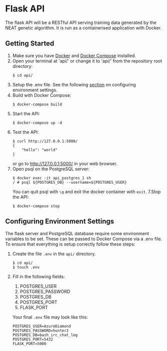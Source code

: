 # Flask API
The flask API will be a RESTful API serving training data generated by the NEAT genetic algorithm. It is run as a containerised application with Docker.

## Getting Started
1. Make sure you have [Docker](https://docs.docker.com/install/) and [Docker Compose](https://docs.docker.com/compose/install/) installed.
2. Open your terminal at 'api/' or change it to 'api/' from the repository root directory:
    ```shell
    $ cd api/
    ```
3. Setup the .env file. See the following [section](#configuring-environment-settings) on configuring environment settings. 
3. Build with Docker Compose:
    ```shell
    $ docker-compose build
    ```
4. Start the API:
    ```shell
    $ docker-compose up -d
    ```
5. Test the API:
    ```shell
    $ curl http://127.0.0.1:5000/
    {
        "hello": "world"
    }
    ```
    or go to http://127.0.0.1:5000/ in your web browser.
6. Open psql on the PostgreSQL server:
    ```shell
    $ docker exec -it api_postgres_1 sh
    / # psql ${POSTGRES_DB} --username=${POSTGRES_USER}
    ```
    You can quit psql with ```\q``` and exit the docker container with ```exit```.
7.Stop the API:
    ```shell
    $ docker-compose stop
    ```
## Configuring Environment Settings
The flask server and PostgreSQL database require some environment variables to be set. These can be passed to Docker Compose via a .env file. To ensure that everything is setup correctly follow these steps:
1. Create the file ```.env``` in the ```api/``` directory.
    ```shell
    $ cd api/
    $ touch .env
    ```
2. Fill in the following fields:
    1. POSTGRES_USER
    2. POSTGRES_PASSWORD
    3. POSTGRES_DB
    4. POSTGRES_PORT
    5. FLASK_PORT

    Your final ```.env``` file may look like this:
    ```
    POSTGRES_USER=AzureDiamond
    POSTGRES_PASSWORD=hunter2
    POSTGRES_DB=bash_irc_chat_log
    POSTGRES_PORT=5432
    FLASK_PORT=5000
    ```